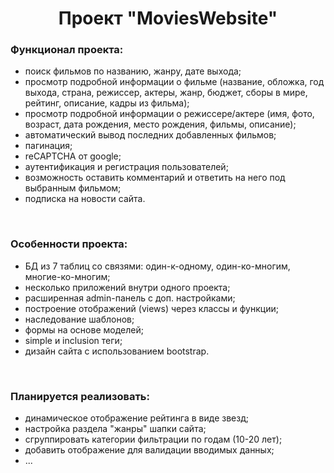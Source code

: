 <h1 align="center">Проект "MoviesWebsite"</h1>


<h3>Функционал проекта:</h3>
<ul>
  <li>поиск фильмов по названию, жанру, дате выхода;</li>
  <li>просмотр подробной информации о фильме (название, обложка, год выхода, страна, режиссер, актеры, жанр, бюджет, сборы в мире, рейтинг, описание, кадры из фильма);</li>
  <li>просмотр подробной информации о режиссере/актере (имя, фото, возраст, дата рождения, место рождения, фильмы, описание);</li>
  <li>автоматический вывод последних добавленных фильмов;</li>
  <li>пагинация;</li>
  <li>reCAPTCHA от google;</li>
  <li>аутентификация и регистрация пользователей;</li>
  <li>возможность оставить комментарий и ответить на него под выбранным фильмом;</li>
  <li>подписка на новости сайта.</li>
</ul>
<br>
<h3>Особенности проекта:</h3>
<ul>
  <li>БД из 7 таблиц со связями: один-к-одному, один-ко-многим, многие-ко-многим;</li>
  <li>несколько приложений внутри одного проекта;</li>
  <li>расширенная admin-панель с доп. настройками;</li>
  <li>построение отображений (views) через классы и функции;</li>
  <li>наследование шаблонов;</li>
  <li>формы на основе моделей;</li>
  <li>simple и inclusion теги;</li>
  <li>дизайн сайта с использованием bootstrap.</li>
</ul>
<br>
<h3>Планируется реализовать:</h3>
<ul>
  <li>динамическое отображение рейтинга в виде звезд;</li>
  <li>настройка раздела "жанры" шапки сайта;</li>
  <li>сгруппировать категории фильтрации по годам (10-20 лет);</li>
  <li>добавить отображение для валидации вводимых данных;</li>
  <li>...</li>
</ul>
